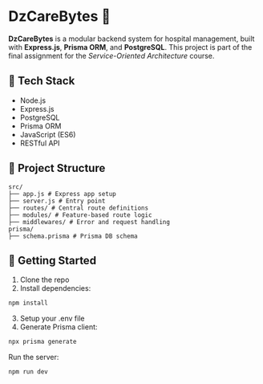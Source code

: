 # DzCareBytes 🏥

**DzCareBytes** is a modular backend system for hospital management, built with **Express.js**, **Prisma ORM**, and **PostgreSQL**. This project is part of the final assignment for the *Service-Oriented Architecture* course.

## 🔧 Tech Stack

- Node.js
- Express.js
- PostgreSQL
- Prisma ORM
- JavaScript (ES6)
- RESTful API

## 📁 Project Structure
```
src/
├── app.js # Express app setup
├── server.js # Entry point
├── routes/ # Central route definitions
├── modules/ # Feature-based route logic
├── middlewares/ # Error and request handling
prisma/
├── schema.prisma # Prisma DB schema
```

## 🚀 Getting Started

1. Clone the repo
2. Install dependencies:
```bash
npm install
```
3. Setup your .env file
4. Generate Prisma client:
```bash
npx prisma generate
```
Run the server:
```bash
npm run dev
```